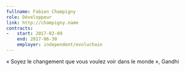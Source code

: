 ```yaml
---
fullname: Fabien Champigny
role: Développeur
link: http://champigny.name
contracts:
-   start: 2017-02-09
    end: 2017-06-30
    employer: independent/evoluchain
---
```

« Soyez le changement que vous voulez voir dans le monde », Gandhi
